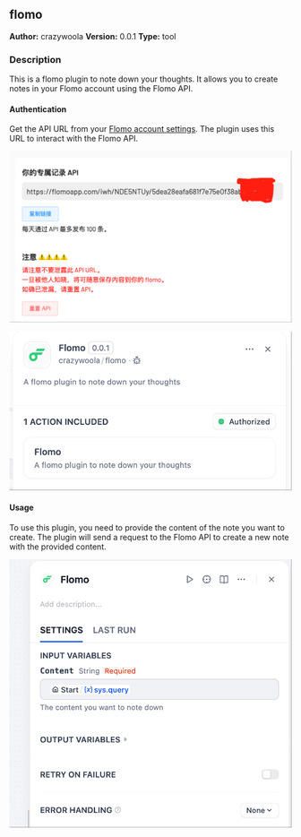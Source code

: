 ## flomo

**Author:** crazywoola
**Version:** 0.0.1
**Type:** tool

### Description

This is a flomo plugin to note down your thoughts. It allows you to create notes in your Flomo account using the Flomo API.

#### Authentication

Get the API URL from your [Flomo account settings](https://v.flomoapp.com/mine?source=incoming_webhook). The plugin uses this URL to interact with the Flomo API. 

![](./_assets/key.png)

![](./_assets/auth.png)


#### Usage

To use this plugin, you need to provide the content of the note you want to create. The plugin will send a request to the Flomo API to create a new note with the provided content.

![](./_assets/usage.png)
